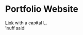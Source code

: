 <h1> Portfolio Website </h1>
<a href="https://jiroger.github.io">Link</a> with a capital L.
<br>
'nuff said
